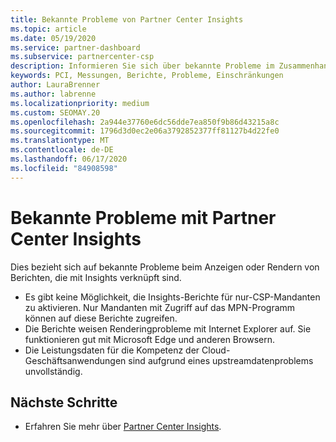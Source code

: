 ```yaml
---
title: Bekannte Probleme von Partner Center Insights
ms.topic: article
ms.date: 05/19/2020
ms.service: partner-dashboard
ms.subservice: partnercenter-csp
description: Informieren Sie sich über bekannte Probleme im Zusammenhang mit den PCI-Berichten (Partner Center Insights).
keywords: PCI, Messungen, Berichte, Probleme, Einschränkungen
author: LauraBrenner
ms.author: labrenne
ms.localizationpriority: medium
ms.custom: SEOMAY.20
ms.openlocfilehash: 2a944e37760e6dc56dde7ea850f9b86d43215a8c
ms.sourcegitcommit: 1796d3d0ec2e06a3792852377ff81127b4d22fe0
ms.translationtype: MT
ms.contentlocale: de-DE
ms.lasthandoff: 06/17/2020
ms.locfileid: "84908598"
---
```

# <a name="known-issues-with-partner-center-insights"></a>Bekannte Probleme mit Partner Center Insights

Dies bezieht sich auf bekannte Probleme beim Anzeigen oder Rendern von Berichten, die mit Insights verknüpft sind.

- Es gibt keine Möglichkeit, die Insights-Berichte für nur-CSP-Mandanten zu aktivieren. Nur Mandanten mit Zugriff auf das MPN-Programm können auf diese Berichte zugreifen.
- Die Berichte weisen Renderingprobleme mit Internet Explorer auf. Sie funktionieren gut mit Microsoft Edge und anderen Browsern.
- Die Leistungsdaten für die Kompetenz der Cloud-Geschäftsanwendungen sind aufgrund eines upstreamdatenproblems unvollständig.

## <a name="next-steps"></a>Nächste Schritte

- Erfahren Sie mehr über [Partner Center Insights](partner-center-insights.md).
